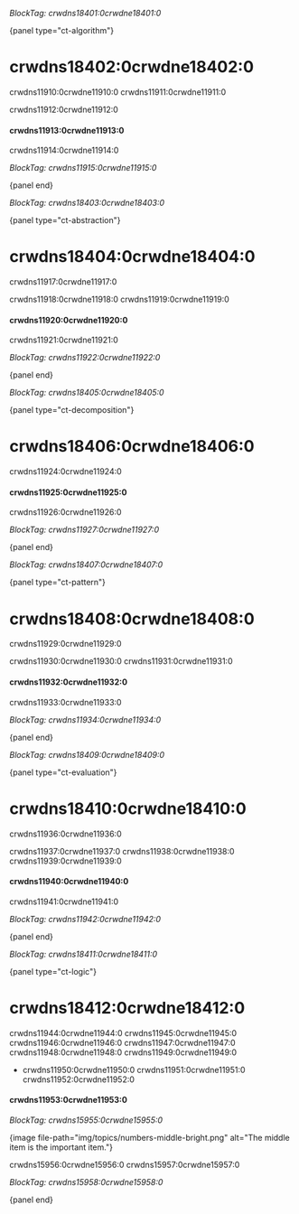 *BlockTag: crwdns18401:0crwdne18401:0*

{panel type="ct-algorithm"}

# crwdns18402:0crwdne18402:0

crwdns11910:0crwdne11910:0 crwdns11911:0crwdne11911:0

crwdns11912:0crwdne11912:0

#### crwdns11913:0crwdne11913:0

crwdns11914:0crwdne11914:0

*BlockTag: crwdns11915:0crwdne11915:0*

{panel end}

*BlockTag: crwdns18403:0crwdne18403:0*

{panel type="ct-abstraction"}

# crwdns18404:0crwdne18404:0

crwdns11917:0crwdne11917:0

crwdns11918:0crwdne11918:0 crwdns11919:0crwdne11919:0

#### crwdns11920:0crwdne11920:0

crwdns11921:0crwdne11921:0

*BlockTag: crwdns11922:0crwdne11922:0*

{panel end}

*BlockTag: crwdns18405:0crwdne18405:0*

{panel type="ct-decomposition"}

# crwdns18406:0crwdne18406:0

crwdns11924:0crwdne11924:0

#### crwdns11925:0crwdne11925:0

crwdns11926:0crwdne11926:0

*BlockTag: crwdns11927:0crwdne11927:0*

{panel end}

*BlockTag: crwdns18407:0crwdne18407:0*

{panel type="ct-pattern"}

# crwdns18408:0crwdne18408:0

crwdns11929:0crwdne11929:0

crwdns11930:0crwdne11930:0 crwdns11931:0crwdne11931:0

#### crwdns11932:0crwdne11932:0

crwdns11933:0crwdne11933:0

*BlockTag: crwdns11934:0crwdne11934:0*

{panel end}

*BlockTag: crwdns18409:0crwdne18409:0*

{panel type="ct-evaluation"}

# crwdns18410:0crwdne18410:0

crwdns11936:0crwdne11936:0

crwdns11937:0crwdne11937:0 crwdns11938:0crwdne11938:0 crwdns11939:0crwdne11939:0

#### crwdns11940:0crwdne11940:0

crwdns11941:0crwdne11941:0

*BlockTag: crwdns11942:0crwdne11942:0*

{panel end}

*BlockTag: crwdns18411:0crwdne18411:0*

{panel type="ct-logic"}

# crwdns18412:0crwdne18412:0

crwdns11944:0crwdne11944:0 crwdns11945:0crwdne11945:0 crwdns11946:0crwdne11946:0 crwdns11947:0crwdne11947:0 crwdns11948:0crwdne11948:0 crwdns11949:0crwdne11949:0

- crwdns11950:0crwdne11950:0 crwdns11951:0crwdne11951:0 crwdns11952:0crwdne11952:0

#### crwdns11953:0crwdne11953:0

*BlockTag: crwdns15955:0crwdne15955:0*

{image file-path="img/topics/numbers-middle-bright.png" alt="The middle item is the important item."}

crwdns15956:0crwdne15956:0 crwdns15957:0crwdne15957:0

*BlockTag: crwdns15958:0crwdne15958:0*

{panel end}
